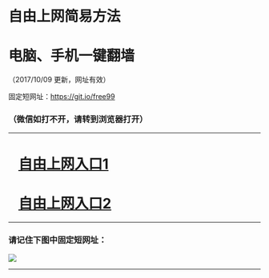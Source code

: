 ﻿# 自由上网简易方法

# 电脑、手机一键翻墙

（2017/10/09 更新，网址有效）

固定短网址：https://git.io/free99

### （微信如打不开，请转到浏览器打开）


***





# &nbsp;&nbsp; <a href="http://ft1629616756.fwq-tz-1001.info/fwqtz01.html?t=100900125172 " target="_blank">自由上网入口1</a>
# &nbsp;&nbsp; <a href="http://ft1099725841.fwq-tz-1002.info/fwqtz02.html?t=100900118928 " target="_blank">自由上网入口2</a>
***

### 请记住下图中固定短网址：

<img src="https://s3-us-west-2.amazonaws.com/fwq-1001/yjfq-20170905okok.png" /> 


***

